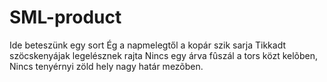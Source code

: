 # SML-product
Ide beteszünk egy sort
Ég a napmelegtől a kopár szik sarja
Tikkadt szöcskenyájak legelésznek rajta
Nincs egy árva fûszál a tors közt kelõben,
Nincs tenyérnyi zöld hely nagy határ mezõben.

